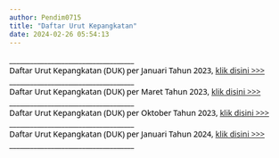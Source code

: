 ```yaml
---
author: Pendim0715
title: "Daftar Urut Kepangkatan"
date: 2024-02-26 05:54:13
---
```


<p style="margin: 0cm;"><span style="font-family: 'Segoe UI',sans-serif; color: black;">____________________________________</span></p>
<p style="margin: 0cm; font-variant-ligatures: normal; font-variant-caps: normal; orphans: 2; text-align: start; widows: 2; -webkit-text-stroke-width: 0px; text-decoration-thickness: initial; text-decoration-style: initial; text-decoration-color: initial; word-spacing: 0px;"><span><span style="font-family: 'Segoe UI',sans-serif; color: black;">Daftar Urut Kepangkatan (DUK) per Januari Tahun 2023,&nbsp;<a href="https://drive.google.com/file/d/1xeK2p2Phu2YdK4RHcvA43O2QFxoiFWZN/preview">klik disini &gt;&gt;&gt;</a></span></span></p>
<p style="margin: 0cm; font-variant-ligatures: normal; font-variant-caps: normal; orphans: 2; text-align: start; widows: 2; -webkit-text-stroke-width: 0px; text-decoration-thickness: initial; text-decoration-style: initial; text-decoration-color: initial; word-spacing: 0px;"><span><span style="font-family: 'Segoe UI',sans-serif; color: black;">____________________________________</span></span></p>
<p style="margin: 0cm; font-variant-ligatures: normal; font-variant-caps: normal; orphans: 2; text-align: start; widows: 2; -webkit-text-stroke-width: 0px; text-decoration-thickness: initial; text-decoration-style: initial; text-decoration-color: initial; word-spacing: 0px;"><span><span style="font-family: 'Segoe UI',sans-serif; color: black;">Daftar Urut Kepangkatan (DUK) per Maret Tahun 2023,&nbsp;<a href="https://drive.google.com/file/d/1FV2B_XARiauSHuc6w7PxewdTkbDq4RHL/preview">klik disini &gt;&gt;&gt;</a></span></span></p>
<p style="margin: 0cm; font-variant-ligatures: normal; font-variant-caps: normal; orphans: 2; text-align: start; widows: 2; -webkit-text-stroke-width: 0px; text-decoration-thickness: initial; text-decoration-style: initial; text-decoration-color: initial; word-spacing: 0px;"><span><span style="font-family: 'Segoe UI',sans-serif; color: black;">____________________________________</span></span></p>
<p style="margin: 0cm; font-variant-ligatures: normal; font-variant-caps: normal; orphans: 2; text-align: start; widows: 2; -webkit-text-stroke-width: 0px; text-decoration-thickness: initial; text-decoration-style: initial; text-decoration-color: initial; word-spacing: 0px;"><span><span style="font-family: 'Segoe UI',sans-serif; color: black;">Daftar Urut Kepangkatan (DUK) per Oktober Tahun 2023,&nbsp;<a href="https://drive.google.com/file/d/1kpu0dzPMy9QKczCy_Shmc04pBEe9uQ85/preview">klik disini &gt;&gt;&gt;</a></span></span></p>
<p style="margin: 0cm; font-variant-ligatures: normal; font-variant-caps: normal; orphans: 2; text-align: start; widows: 2; -webkit-text-stroke-width: 0px; text-decoration-thickness: initial; text-decoration-style: initial; text-decoration-color: initial; word-spacing: 0px;"><span><span style="font-family: 'Segoe UI',sans-serif; color: black;">____________________________________</span></span></p>
<p style="margin: 0cm; font-variant-ligatures: normal; font-variant-caps: normal; orphans: 2; text-align: start; widows: 2; -webkit-text-stroke-width: 0px; text-decoration-thickness: initial; text-decoration-style: initial; text-decoration-color: initial; word-spacing: 0px;"><span><span style="font-family: 'Segoe UI',sans-serif; color: black;">Daftar Urut Kepangkatan (DUK) per Januari Tahun 2024,&nbsp;<a href="https://drive.google.com/file/d/1U8uf6OW4L2FfmSGpzksbWKyBkiAIhFqM/preview">klik disini &gt;&gt;&gt;</a></span></span></p>
<p style="margin: 0cm; font-variant-ligatures: normal; font-variant-caps: normal; orphans: 2; text-align: start; widows: 2; -webkit-text-stroke-width: 0px; text-decoration-thickness: initial; text-decoration-style: initial; text-decoration-color: initial; word-spacing: 0px;"><span><span style="font-family: 'Segoe UI',sans-serif; color: black;">____________________________________</span></span></p>
<p class="MsoNormal" style="margin-bottom: 0cm;">&nbsp;</p>
